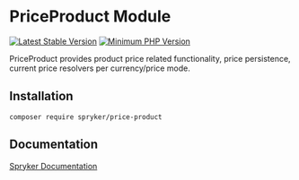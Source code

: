 # PriceProduct Module
[![Latest Stable Version](https://poser.pugx.org/spryker/price-product/v/stable.svg)](https://packagist.org/packages/spryker/price-product)
[![Minimum PHP Version](https://img.shields.io/badge/php-%3E%3D%208.1-8892BF.svg)](https://php.net/)

PriceProduct provides product price related functionality, price persistence, current price resolvers per currency/price mode.

## Installation

```
composer require spryker/price-product
```

## Documentation

[Spryker Documentation](https://docs.spryker.com)
